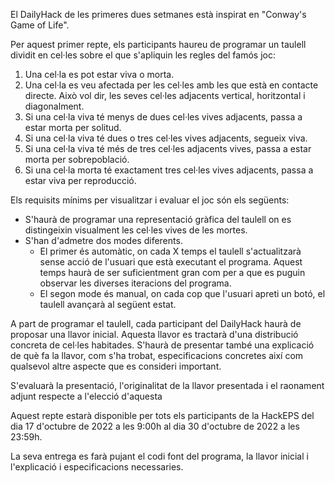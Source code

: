 El DailyHack de les primeres dues setmanes està inspirat en "Conway's Game of Life".

Per aquest primer repte, els participants haureu de programar un taulell dividit en cel·les sobre el que s'apliquin les regles del famós joc:

1. Una cel·la es pot estar viva o morta.
2. Una cel·la es veu afectada per les cel·les amb les que està en contacte directe. Això vol dir, les seves cel·les adjacents vertical, horitzontal i diagonalment.
3. Si una cel·la viva té menys de dues cel·les vives adjacents, passa a estar morta per solitud.
4. Si una cel·la viva té dues o tres cel·les vives adjacents, segueix viva.
5. Si una cel·la viva té més de tres cel·les adjacents vives, passa a estar morta per sobrepoblació.
6. Si una cel·la morta té exactament tres cel·les vives adjacents, passa a estar viva per reproducció. 


Els requisits mínims per visualitzar i evaluar el joc són els següents:

- S'haurà de programar una representació gràfica del taulell on es distingeixin visualment les cel·les vives de les mortes. 
- S'han d'admetre dos modes diferents.
  - El primer és automàtic, on cada X temps el taulell s'actualitzarà sense acció de l'usuari que està executant el programa. Aquest temps haurà de ser suficientment gran com per a que es puguin observar les diverses iteracions del programa.
  - El segon mode és manual, on cada cop que l'usuari apreti un botó, el taulell avançarà al següent estat.

A part de programar el taulell, cada participant del DailyHack haurà de proposar una llavor inicial. Aquesta llavor es tractarà d'una distribució concreta de cel·les habitades. S'haurà de presentar també una explicació de què fa la llavor, com s'ha trobat, especificacions concretes així com qualsevol altre aspecte que es consideri important. 

S'evaluarà la presentació, l'originalitat de la llavor presentada i el raonament adjunt respecte a l'elecció d'aquesta

Aquest repte estarà disponible per tots els participants de la HackEPS del dia 17 d'octubre de 2022 a les 9:00h al dia 30 d'octubre de 2022 a les 23:59h.

La seva entrega es farà pujant el codi font del programa, la llavor inicial i l'explicació i especificacions necessaries.
